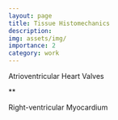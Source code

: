 ```yaml
---
layout: page
title: Tissue Histomechanics
description: 
img: assets/img/
importance: 2
category: work
---
```


Atrioventricular Heart Valves 

** 

Right-ventricular Myocardium






